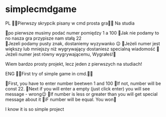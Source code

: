 # simplecmdgame
PL  👨‍💻Pierwszy skrypcik pisany w cmd prosta gra👨‍💻 
Na studia   

📌po pierwsze musimy podać numer pomiędzy 1 a 100 
📌Jak nie podamy to no nasza gra przypisze nam stałą 22  
📌Jezeli podamy pusty znak, dostaniemy wyzywanko 😉 
📌Jeżeli numer jest większy lub mniejszy niż wygrywający dostaniesz specialną wiadomość 
📌Jeżeli numer jest równy wygrywającemu, Wygrałeś!🥳  

Wiem bardzo prosty projekt, lecz jeden z pierwszych na studiach! 

ENG 
👨‍💻First try of simple game in cmd.👨‍💻  

📌First, you have to enter number beetwen 1 and 100 
📌If not, number will be const 22. 
📌Next if you will enter a empty (just click enter) you will see message - wrong😉 
📌If number is less or greater than you will get special message about it 
📌iF number will be equal. You won🥳  

I know it is so simple project
